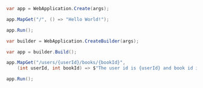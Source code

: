 ﻿```csharp
var app = WebApplication.Create(args);

app.MapGet("/", () => "Hello World!");

app.Run();
```

```csharp
var builder = WebApplication.CreateBuilder(args);

var app = builder.Build();

app.MapGet("/users/{userId}/books/{bookId}", 
    (int userId, int bookId) => $"The user id is {userId} and book id is {bookId}");

app.Run();
```